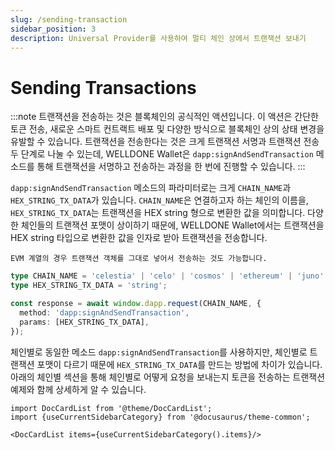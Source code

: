 ```yaml
---
slug: /sending-transaction
sidebar_position: 3
description: Universal Provider를 사용하여 멀티 체인 상에서 트랜잭션 보내기
---
```


# Sending Transactions

:::note
트랜잭션을 전송하는 것은 블록체인의 공식적인 액션입니다. 이 액션은 간단한 토큰 전송, 새로운 스마트 컨트랙트 배포 및 다양한 방식으로 블록체인 상의 상태 변경을 유발할 수 있습니다. 트랜잭션을 전송한다는 것은 크게 트랜잭션 서명과 트랜잭션 전송 두 단계로 나눌 수 있는데, WELLDONE Wallet은 `dapp:signAndSendTransaction` 메소드를 통해 트랜잭션을 서명하고 전송하는 과정을 한 번에 진행할 수 있습니다.
:::

`dapp:signAndSendTransaction` 메소드의 파라미터로는 크게 `CHAIN_NAME`과 `HEX_STRING_TX_DATA`가 있습니다. `CHAIN_NAME`은 연결하고자 하는 체인의 이름을, `HEX_STRING_TX_DATA`는 트랜잭션을 HEX string 형으로 변환한 값을 의미합니다. 다양한 체인들의 트랜잭션 포맷이 상이하기 때문에, WELLDONE Wallet에서는 트랜잭션을 HEX string 타입으로 변환한 값을 인자로 받아 트랜잭션을 전송합니다.

```info
EVM 계열의 경우 트랜잭션 객체를 그대로 넣어서 전송하는 것도 가능합니다.
```

```typescript
type CHAIN_NAME = 'celestia' | 'celo' | 'cosmos' | 'ethereum' | 'juno' | 'klaytn' | 'near' | 'neon' | 'solana';
type HEX_STRING_TX_DATA = 'string';

const response = await window.dapp.request(CHAIN_NAME, {
  method: 'dapp:signAndSendTransaction',
  params: [HEX_STRING_TX_DATA],
});
```

체인별로 동일한 메소드 `dapp:signAndSendTransaction`를 사용하지만, 체인별로 트랜잭션 포맷이 다르기 때문에 `HEX_STRING_TX_DATA`를 만드는 방법에 차이가 있습니다. 아래의 체인별 섹션을 통해 체인별로 어떻게 요청을 보내는지 토큰을 전송하는 트랜잭션 예제와 함께 상세하게 알 수 있습니다.

```mdx-code-block
import DocCardList from '@theme/DocCardList';
import {useCurrentSidebarCategory} from '@docusaurus/theme-common';

<DocCardList items={useCurrentSidebarCategory().items}/>
```
